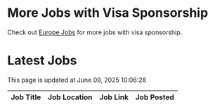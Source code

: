 # More Jobs with Visa Sponsorship

Check out [Europe Jobs](https://github.com/sureshparimi/europejobs#latest-jobs) for more jobs with visa sponsorship.

# Latest Jobs

This page is updated at June 09, 2025 10:06:28

| Job Title | Job Location | Job Link | Job Posted |
| --- | --- | --- | --- |
